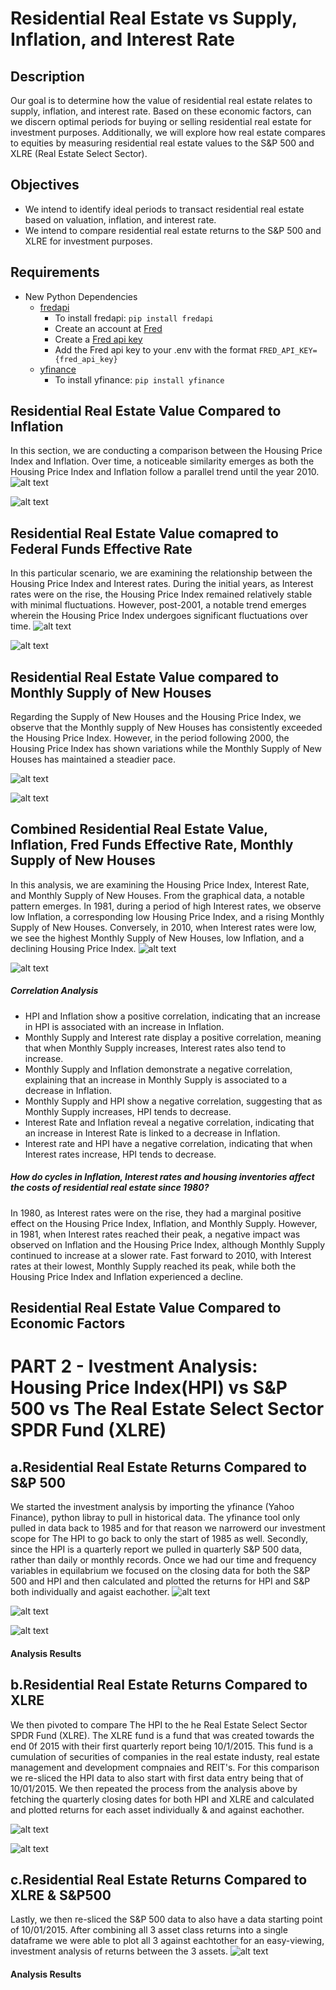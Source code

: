 # Residential Real Estate vs Supply, Inflation, and Interest Rate

## Description
Our goal is to determine how the value of residential real estate relates to supply, inflation, and interest rate.  Based on these economic factors, can we discern optimal periods for buying or selling residential real estate for investment purposes.  Additionally, we will explore how real estate compares to equities by measuring residential real estate values to the S&P 500 and XLRE (Real Estate Select Sector).

## Objectives
 - We intend to identify ideal periods to transact residential real estate based on valuation, inflation, and interest rate.
 - We intend to compare residential real estate returns to the S&P 500 and XLRE for investment purposes.

## Requirements
 - New Python Dependencies
    - [fredapi](https://github.com/mortada/fredapi)
        - To install fredapi: `pip install fredapi`
        - Create an account at [Fred](https://fred.stlouisfed.org/)
        - Create a [Fred api key](https://fredaccount.stlouisfed.org/apikeys)
        - Add the Fred api key to your .env with the format `FRED_API_KEY={fred_api_key}`
    - [yfinance](https://github.com/ranaroussi/yfinance)
        - To install yfinance: `pip install yfinance`

## Residential Real Estate Value Compared to Inflation
In this section, we are conducting a comparison between the Housing Price Index and Inflation. Over time, a noticeable similarity emerges as both the Housing Price Index and Inflation follow a parallel trend until the year 2010.
![alt text](https://github.com/devinrosen/project1_group1/blob/main/images/Inflation%20and%20HPI.png?raw=true)

![alt text](https://github.com/devinrosen/project1_group1/blob/main/images/Inflation%20and%20HPI%20Analysis.png?raw=ture)

## Residential Real Estate Value comapred to Federal Funds Effective Rate
In this particular scenario, we are examining the relationship between the Housing Price Index and Interest rates. During the initial years, as Interest rates were on the rise, the Housing Price Index remained relatively stable with minimal fluctuations. However, post-2001, a notable trend emerges wherein the Housing Price Index undergoes significant fluctuations over time.
![alt text](https://github.com/devinrosen/project1_group1/blob/main/images/Interest%20Rate%20and%20HPI.png?raw=true)

![alt text](https://github.com/devinrosen/project1_group1/blob/main/images/Interest%20Rate%20and%20HPI%20Analysis.png?raw=true)


## Residential Real Estate Value compared to Monthly Supply of New Houses
Regarding the Supply of New Houses and the Housing Price Index, we observe that the Monthly supply of New Houses has consistently exceeded the Housing Price Index. However, in the period following 2000, the Housing Price Index has shown variations while the Monthly Supply of New Houses has maintained a steadier pace.

![alt text](https://github.com/devinrosen/project1_group1/blob/main/images/Monthly%20Supply%20New%20House%20and%20HPI.png?raw=true)

![alt text](https://github.com/devinrosen/project1_group1/blob/main/images/House%20Monthly%20Supply%20and%20HPI%20Analysis.png?raw=true)


## Combined Residential Real Estate Value, Inflation, Fred Funds Effective Rate, Monthly Supply of New Houses
In this analysis, we are examining the Housing Price Index, Interest Rate, and Monthly Supply of New Houses. From the graphical data, a notable pattern emerges. In 1981, during a period of high Interest rates, we observe low Inflation, a corresponding low Housing Price Index, and a rising Monthly Supply of New Houses. Conversely, in 2010, when Interest rates were low, we see the highest Monthly Supply of New Houses, low Inflation, and a declining Housing Price Index.
![alt text](https://github.com/devinrosen/project1_group1/blob/main/images/Combined%20Dataframe.png?raw=true)

![alt text](https://github.com/devinrosen/project1_group1/blob/main/images/Correlation.png?raw=true)

##### Correlation Analysis
*	HPI and Inflation show a positive correlation, indicating that an increase in HPI is associated with an increase in Inflation.
*	Monthly Supply and Interest rate display a positive correlation, meaning that when Monthly Supply increases, Interest rates also tend to increase.
*	Monthly Supply and Inflation demonstrate a negative correlation, explaining that an increase in Monthly Supply is associated to a decrease in Inflation.
*	Monthly Supply and HPI show a negative correlation, suggesting that as Monthly Supply increases, HPI tends to decrease.
*	Interest Rate and Inflation reveal a negative correlation, indicating that an increase in Interest Rate is linked to a decrease in Inflation.
*	Interest rate and HPI have a negative correlation, indicating that when Interest rates increase, HPI tends to decrease.


##### How do cycles in Inflation, Interest rates and housing inventories affect the costs of residential real estate since 1980?
In 1980, as Interest rates were on the rise, they had a marginal positive effect on the Housing Price Index, Inflation, and Monthly Supply. However, in 1981, when Interest rates reached their peak, a negative impact was observed on Inflation and the Housing Price Index, although Monthly Supply continued to increase at a slower rate. Fast forward to 2010, with Interest rates at their lowest, Monthly Supply reached its peak, while both the Housing Price Index and Inflation experienced a decline.


## Residential Real Estate Value Compared to Economic Factors



# PART 2 - Ivestment Analysis: Housing Price Index(HPI) vs S&P 500 vs The Real Estate Select Sector SPDR Fund (XLRE)

## a.Residential Real Estate Returns Compared to S&P 500
We started the investment analysis by importing the yfinance (Yahoo Finance), python libray to pull in historical data. The yfinance tool only pulled in data back to 1985 and for that reason we narrowerd our investment scope for The HPI to go back to only the start of 1985 as well. Secondly, since the HPI is a quarterly report we pulled in quarterly S&P 500 data, rather than daily or monthly records. Once we had our time and frequency variables in equilabrium we focused on the closing data for both the S&P 500 and HPI and then calculated and plotted the returns for HPI and S&P both individually and agaist eachother. 
![alt text](https://github.com/devinrosen/project1_group1/blob/main/images/S&P500_Quarterly_Returns.png?raw=true)

![alt text](https://github.com/devinrosen/project1_group1/blob/main/images/HPI_Quarterly_Returns.png?raw=true)

![alt text](https://github.com/devinrosen/project1_group1/blob/main/images/S&P500_and_HPI_Returns.png?raw=true)

#### Analysis Results

## b.Residential Real Estate Returns Compared to XLRE
We then pivoted to compare The HPI to the he Real Estate Select Sector SPDR Fund (XLRE). The XLRE fund is a fund that was created towards the end 0f 2015 with their first quarterly report being 10/1/2015. This fund is a cumulation of securities of companies in the real estate industy, real estate management and development compnaies and REIT's. For this comparison we re-sliced the HPI data to also start with first data entry being that of 10/01/2015. We then repeated the process from the analysis above by fetching the quarterly closing dates for both HPI and XLRE and calculated and plotted returns for each asset individually & and against eachother.

![alt text](https://github.com/devinrosen/project1_group1/blob/main/images/XLRE_Quarterly_Reports.png?raw=true)

![alt text](https://github.com/devinrosen/project1_group1/blob/main/images/XLRE_HPI_Returns.png?raw=true)


## c.Residential Real Estate Returns Compared to XLRE & S&P500
Lastly, we then re-sliced the S&P 500 data to also have a data starting point of 10/01/2015. After combining all 3 asset class returns into a single dataframe we were able to plot all 3 against eachtother for an easy-viewing, investment analysis of returns between the 3 assets. 
![alt text](https://github.com/devinrosen/project1_group1/blob/main/images/XLRE_HPI_SP500_Returns.png?raw=true)




#### Analysis Results
